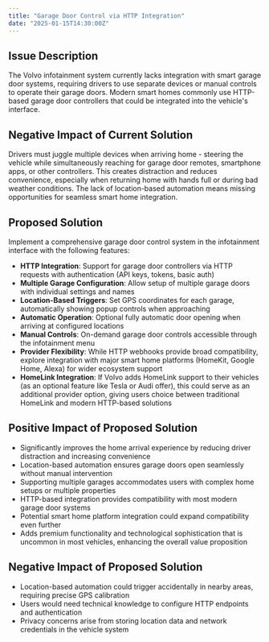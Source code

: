 ```yaml
---
title: "Garage Door Control via HTTP Integration"
date: "2025-01-15T14:30:00Z"
---
```


## Issue Description

The Volvo infotainment system currently lacks integration with smart garage door systems, requiring drivers to use separate devices or manual controls to operate their garage doors. Modern smart homes commonly use HTTP-based garage door controllers that could be integrated into the vehicle's interface.

## Negative Impact of Current Solution

Drivers must juggle multiple devices when arriving home - steering the vehicle while simultaneously reaching for garage door remotes, smartphone apps, or other controllers. This creates distraction and reduces convenience, especially when returning home with hands full or during bad weather conditions. The lack of location-based automation means missing opportunities for seamless smart home integration.

## Proposed Solution

Implement a comprehensive garage door control system in the infotainment interface with the following features:

- **HTTP Integration**: Support for garage door controllers via HTTP requests with authentication (API keys, tokens, basic auth)
- **Multiple Garage Configuration**: Allow setup of multiple garage doors with individual settings and names
- **Location-Based Triggers**: Set GPS coordinates for each garage, automatically showing popup controls when approaching
- **Automatic Operation**: Optional fully automatic door opening when arriving at configured locations
- **Manual Controls**: On-demand garage door controls accessible through the infotainment menu
- **Provider Flexibility**: While HTTP webhooks provide broad compatibility, explore integration with major smart home platforms (HomeKit, Google Home, Alexa) for wider ecosystem support
- **HomeLink Integration**: If Volvo adds HomeLink support to their vehicles (as an optional feature like Tesla or Audi offer), this could serve as an additional provider option, giving users choice between traditional HomeLink and modern HTTP-based solutions

## Positive Impact of Proposed Solution

- Significantly improves the home arrival experience by reducing driver distraction and increasing convenience
- Location-based automation ensures garage doors open seamlessly without manual intervention
- Supporting multiple garages accommodates users with complex home setups or multiple properties
- HTTP-based integration provides compatibility with most modern garage door systems
- Potential smart home platform integration could expand compatibility even further
- Adds premium functionality and technological sophistication that is uncommon in most vehicles, enhancing the overall value proposition

## Negative Impact of Proposed Solution

- Location-based automation could trigger accidentally in nearby areas, requiring precise GPS calibration
- Users would need technical knowledge to configure HTTP endpoints and authentication
- Privacy concerns arise from storing location data and network credentials in the vehicle system
